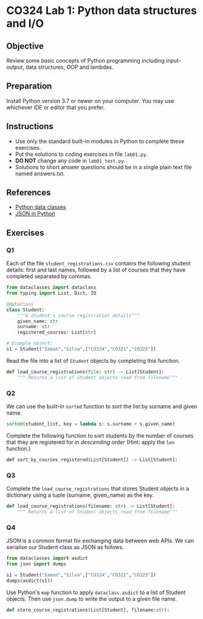 # CO324 Lab 1: Python data structures and I/O
## Objective
Review some basic concepts of  Python programming including input-output, data structures, OOP and lambdas.

## Preparation
Install Python version 3.7 or newer on your computer. You may use whichever IDE or editor that you prefer.

## Instructions
* Use only the standard built-in modules in Python to complete these exercises.
* Put the solutions to coding exercises in file `lab01.py`.
* **DO NOT** change any code in `lab01_test.py`.
* Solutions to short answer questions should be in a single plain text file named answers.txt.

## References
* [Python data classes](https://realpython.com/python-data-classes)
* [JSON in Python](https://realpython.com/python-json)

## Exercises
### Q1
Each of the file `student_registrations.csv` contains the following student details: first and last names, followed by a list of courses that they have completed separated by commas.

```python
from dataclasses import dataclass
from typing import List, Dict, IO

@dataclass
class Student:
    """A student's course registration details"""
    given_name: str
    surname: str
    registered_courses: List[str]

# Example object:
s1 = Student("Saman","Silva",["CO324","CO321","CO325"])
```
 Read the file into a list of `Student` objects by completing this function.
```python
def load_course_registrations(file: str) -> List[Student]:
    """ Returns a list of Student objects read from filename"""
```

### Q2
We can use the built-in `sorted` function to sort the list by surname and given name.
```python
sorted(student_list, key = lambda s: s.surname + s.given_name)
```

Complete the following function to sort students by the number of courses that they are registered for in *descending* order (Hint: apply the `len` function.)
```python
def sort_by_courses_registered(List[Student]) -> List[Student]:
```

### Q3
Complete the `load_course_registrations` that stores Student objects in a dictionary using a tuple (surname, given_name) as the key.
```python
def load_course_registrations(filename: str) -> List[Student]:
    """ Returns a list of Student objects read from filename"""
```

### Q4
JSON is a common format for exchanging data between web APIs. We can serialise our Student class as JSON as follows.
```python
from dataclasses import asdict
from json import dumps

s1 = Student("Saman","Silva",["CO324","CO321","CO325"])
dumps(asdict(s1))
```

Use Python's `map` function to apply `dataclass.asdict` to a list of Student objects. Then use `json.dump` to write the output to a  given file name.
 ```python
def store_course_registrations(List[Student], filename:str):
 ```
